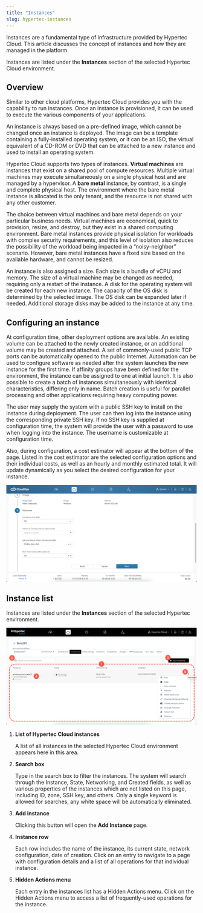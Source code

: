 ```yaml
---
title: "Instances"
slug: hypertec-instances
---
```



Instances are a fundamental type of infrastructure provided by Hypertec Cloud. This article discusses the concept of instances and how they are managed in the platform.

Instances are listed under the **Instances** section of the selected Hypertec Cloud environment.

## Overview

Similar to other cloud platforms, Hypertec Cloud provides you with the capability to run instances. Once an instance is provisioned, it can be used to execute the various components of your applications.

An instance is always based on a pre-defined image, which cannot be changed once an instance is deployed. The image can be a template containing a fully-installed operating system, or it can be an ISO, the virtual equivalent of a CD-ROM or DVD that can be attached to a new instance and used to install an operating system.

Hypertec Cloud supports two types of instances. **Virtual machines** are instances that exist on a shared pool of compute resources. Multiple virtual machines may execute simultaneously on a single physical host and are managed by a hypervisor. A **bare metal** instance, by contrast, is a single and complete physical host. The environment where the bare metal instance is allocated is the only tenant, and the resource is not shared with any other customer.

The choice between virtual machines and bare metal depends on your particular business needs. Virtual machines are economical, quick to provision, resize, and destroy, but they exist in a shared computing environment. Bare metal instances provide physical isolation for workloads with complex security requirements, and this level of isolation also reduces the possibility of the workload being impacted in a “noisy-neighbor” scenario. However, bare metal instances have a fixed size based on the available hardware, and cannot be resized.

An instance is also assigned a size. Each size is a bundle of vCPU and memory. The size of a virtual machine may be changed as needed, requiring only a restart of the instance. A disk for the operating system will be created for each new instance. The capacity of the OS disk is determined by the selected image. The OS disk can be expanded later if needed. Additional storage disks may be added to the instance at any time.

## Configuring an instance

At configuration time, other deployment options are available. An existing volume can be attached to the newly created instance, or an additional volume may be created and attached. A set of commonly-used public TCP ports can be automatically opened to the public Internet. Automation can be used to configure software as needed after the system launches the new instance for the first time. If affinity groups have been defined for the environment, the instance can be assigned to one at initial launch. It is also possible to create a batch of instances simultaneously with identical characteristics, differing only in name. Batch creation is useful for parallel processing and other applications requiring heavy computing power.

The user may supply the system with a public SSH key to install on the instance during deployment. The user can then log into the instance using the corresponding private SSH key. If no SSH key is supplied at configuration time, the system will provide the user with a password to use when logging into the instance. The username is customizable at configuration time.

Also, during configuration, a cost estimator will appear at the bottom of the page. Listed in the cost estimator are the selected configuration options and their individual costs, as well as an hourly and monthly estimated total. It will update dynamically as you select the desired configuration for your instance.

![Screenshot of the Add Instance page with the cost estimator displayed](/assets/hypertec-instances-cost-estimator.png)

## Instance list

Instances are listed under the **Instances** section of the selected Hypertec environment.

![A screenshot of the Hypertec Cloud Instances page, with numbered dots indicating features of interest](/assets/hypertec-instances-numdot.png)

1.  **List of Hypertec Cloud instances**

    A list of all instances in the selected Hypertec Cloud environment appears here in this area.

2.  **Search box**

    Type in the search box to filter the instances. The system will search through the Instance, State, Networking, and Created fields, as well as various properties of the instances which are not listed on this page, including ID, zone, SSH key, and others. Only a single keyword is allowed for searches, any white space will be automatically eliminated.

3.  **Add instance**

    Clicking this button will open the **Add Instance** page.

4.  **Instance row**

    Each row includes the name of the instance, its current state, network configuration, date of creation. Click on an entry to navigate to a page with configuration details and a list of all operations for that individual instance.

5.  **Hidden Actions menu**

    Each entry in the instances list has a Hidden Actions menu. Click on the Hidden Actions menu to access a list of frequently-used operations for the instance.


